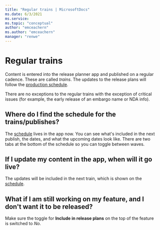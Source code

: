 ```yaml
---
title: "Regular trains | MicrosoftDocs"
ms.date: 6/3/2021
ms.service: 
ms.topic: "conceptual"
author: "emceachern"
ms.author: "emceachern"
manager: "renwe"
---
```


# Regular trains

Content is entered into the release planner app and published on a regular cadence. These are called *trains*. The updates to the release plans will follow the [production schedule](https://msit.powerbi.com/groups/fce55d85-50c2-4249-b054-60f8643ad13f/reports/0eb6f27b-2d3a-447d-9a6a-cf77f35bfbcd/ReportSection31aec9950d0006de8110).  

There are no exceptions to the regular trains with the exception of critical issues (for example, the early release of an embargo name or NDA info). 

## Where do I find the schedule for the trains/publishes? 

The [schedule](https://msit.powerbi.com/groups/fce55d85-50c2-4249-b054-60f8643ad13f/reports/0eb6f27b-2d3a-447d-9a6a-cf77f35bfbcd/ReportSection31aec9950d0006de8110) lives in the app now. You can see what's included in the next publish, the dates, and what the upcoming dates look like. There are two tabs at the bottom of the schedule so you can toggle between waves. 

## If I update my content in the app, when will it go live? 

The updates will be included in the next train, which is shown on the [schedule](https://msit.powerbi.com/groups/fce55d85-50c2-4249-b054-60f8643ad13f/reports/0eb6f27b-2d3a-447d-9a6a-cf77f35bfbcd/ReportSection31aec9950d0006de8110).

## What if I am still working on my feature, and I don't want it to be released?

Make sure the toggle for **Include in release plans** on the top of the feature is switched to *No*. 

